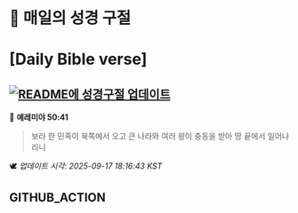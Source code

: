 # 🙏 매일의 성경 구절
# [Daily Bible verse]
## [![README에 성경구절 업데이트](https://github.com/DONGSUKA/first_test/actions/workflows/update-readme-bible.yml/badge.svg)](https://github.com/DONGSUKA/first_test/actions/workflows/update-readme-bible.yml)
<!-- START_BIBLE_VERSE -->
📖 **예레미야 50:41**
> 보라 한 민족이 북쪽에서 오고 큰 나라와 여러 왕이 충동을 받아 땅 끝에서 일어나리니

🕊️ _업데이트 시각: 2025-09-17 18:16:43 KST_
  <!-- END_BIBLE_VERSE -->
## GITHUB_ACTION
